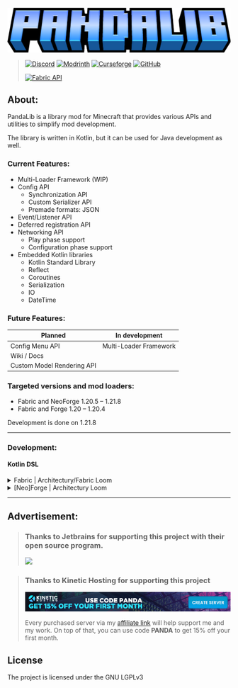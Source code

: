 ![banner.png](https://github.com/ThePandaOliver/Readme-Assets/blob/main/pandalib/banner.png?raw=true)

> [![Discord](https://img.shields.io/discord/1021703635178115122?style=for-the-badge&logo=discord&label=Discord&labelColor=black&color=lightblue)](https://discord.gg/wjPt4vEfXb)
> [![Modrinth](https://img.shields.io/modrinth/dt/mEEGbEIu?style=for-the-badge&logo=modrinth&label=Modrinth&labelColor=black&color=green)](https://modrinth.com/mod/pandalib)
> [![Curseforge](https://img.shields.io/curseforge/dt/975460?style=for-the-badge&logo=curseforge&label=Curseforge&labelColor=black&color=red)](https://www.curseforge.com/minecraft/mc-mods/pandalib)
> [![GitHub](https://img.shields.io/github/downloads/PandaDap2006/PandaLib/total?style=for-the-badge&logo=github&label=Github&labelColor=black&color=white)](https://github.com/PandaDap2006/PandaLib)
>
> [![Fabric API](https://img.shields.io/badge/Fabric%20API-REQUIRED%20for%20Fabric-1?style=for-the-badge&labelColor=black&color=gold)](https://www.curseforge.com/minecraft/mc-mods/fabric-api)

## About:

PandaLib is a library mod for Minecraft that provides various APIs and utilities to simplify mod development.

The library is written in Kotlin, but it can be used for Java development as well.

### Current Features:

- Multi-Loader Framework (WIP)
- Config API
  - Synchronization API
  - Custom Serializer API
  - Premade formats: JSON
- Event/Listener API
- Deferred registration API
- Networking API
  - Play phase support
  - Configuration phase support
- Embedded Kotlin libraries
  - Kotlin Standard Library
  - Reflect
  - Coroutines
  - Serialization
  - IO
  - DateTime

### Future Features:

| Planned                    | In development         |
|----------------------------|------------------------|
| Config Menu API            | Multi-Loader Framework |
| Wiki / Docs                |                        |
| Custom Model Rendering API |                        |

### Targeted versions and mod loaders:

- Fabric and NeoForge 1.20.5 – 1.21.8
- Fabric and Forge 1.20 – 1.20.4

Development is done on 1.21.8

---

### Development:

#### Kotlin DSL
<details>
<summary>Fabric | Architectury/Fabric Loom</summary>

```kotlin
repositories { 
	mavenCentral()
	maven {
		name = "Github"
		url = uri("https://maven.pkg.github.com/ThePandaOliver/Forgix")
		credentials {
			username = System.getenv("GITHUB_USER")
			password = System.getenv("GITHUB_API_TOKEN")
		}
	}
}

dependencies {
	modApi("dev.pandasystems:pandalib-fabric:<version>")
}
```

</details>
<details>
<summary>[Neo]Forge | Architectury Loom</summary>

```kotlin
repositories { 
	mavenCentral()
	maven {
		name = "Github"
		url = uri("https://maven.pkg.github.com/ThePandaOliver/Forgix")
		credentials {
			username = System.getenv("GITHUB_USER")
			password = System.getenv("GITHUB_API_TOKEN")
		}
	}
}

dependencies {
	modApi("dev.pandasystems:pandalib-forge:<version>") // Forge
	modApi("dev.pandasystems:pandalib-neoforge:<version>") // NeoForge

	forgeRuntimeLibrary(kotlin("stdlib"))
	forgeRuntimeLibrary(kotlin("stdlib-jdk8"))
	forgeRuntimeLibrary(kotlin("stdlib-jdk7"))
	forgeRuntimeLibrary(kotlin("reflect", version = "2.2.0"))
	forgeRuntimeLibrary("org.jetbrains.kotlinx:kotlinx-coroutines-core:1.10.2")
	forgeRuntimeLibrary("org.jetbrains.kotlinx:kotlinx-coroutines-jdk8:1.10.2")
	forgeRuntimeLibrary("org.jetbrains.kotlinx:kotlinx-serialization-core:1.8.1")
	forgeRuntimeLibrary("org.jetbrains.kotlinx:kotlinx-serialization-json:1.8.1")
	forgeRuntimeLibrary("org.jetbrains.kotlinx:kotlinx-serialization-cbor:1.8.1")
	forgeRuntimeLibrary("org.jetbrains.kotlinx:kotlinx-datetime:0.6.2")
	forgeRuntimeLibrary("org.jetbrains.kotlinx:kotlinx-io-core:0.7.0")
	forgeRuntimeLibrary("org.jetbrains.kotlinx:kotlinx-io-bytestring:0.7.0")
}
```

</details>

---

## Advertisement:

> ### Thanks to **Jetbrains** for supporting this project with their open source program.
> [<img src="https://resources.jetbrains.com/storage/products/company/brand/logos/jetbrains.svg" width=300px>](https://jb.gg/OpenSourceSupport)

> ### Thanks to **Kinetic Hosting** for supporting this project
> [![Partner Banner](https://github.com/ThePandaOliver/Readme-Assets/blob/main/Support/Kinetic%20affiliate%20banner%20small.png?raw=true)](https://t.ly/B1Kui)
>
> Every purchased server via my [affiliate link](https://t.ly/B1Kui) will help support me and my work.
> On top of that, you can use code **PANDA** to get 15% off your first month.

## License

The project is licensed under the GNU LGPLv3